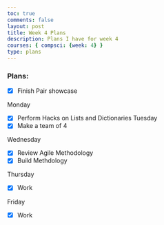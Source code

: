 ```yaml
---
toc: true
comments: false
layout: post
title: Week 4 Plans
description: Plans I have for week 4
courses: { compsci: {week: 4} }
type: plans
---
```


### Plans:
- [x] Finish Pair showcase

Monday
- [x] Perform Hacks on Lists and Dictionaries
Tuesday
- [x] Make a team of 4

 Wednesday
 - [x] Review Agile Methodology
 - [x] Build Methdology

 Thursday
 - [x] Work

 Friday
 - [x] Work